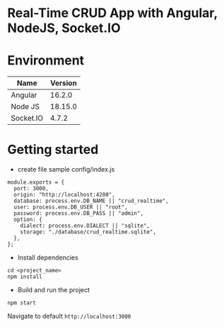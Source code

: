 # Real-Time CRUD App with Angular, NodeJS, Socket.IO

# Environment

| Name      | Version |
| --------- | ------- |
| Angular   | 16.2.0  |
| Node JS   | 18.15.0 |
| Socket.IO | 4.7.2   |

# Getting started

- create file sample config/index.js

```
module.exports = {
  port: 3000,
  origin: "http://localhost:4200",
  database: process.env.DB_NAME || "crud_realtime",
  user: process.env.DB_USER || "root",
  password: process.env.DB_PASS || "admin",
  option: {
    dialect: process.env.DIALECT || "sqlite",
    storage: "./database/crud_realtime.sqlite",
  },
};
```

- Install dependencies

```
cd <project_name>
npm install
```

- Build and run the project

```
npm start
```

Navigate to default `http://localhost:3000`
